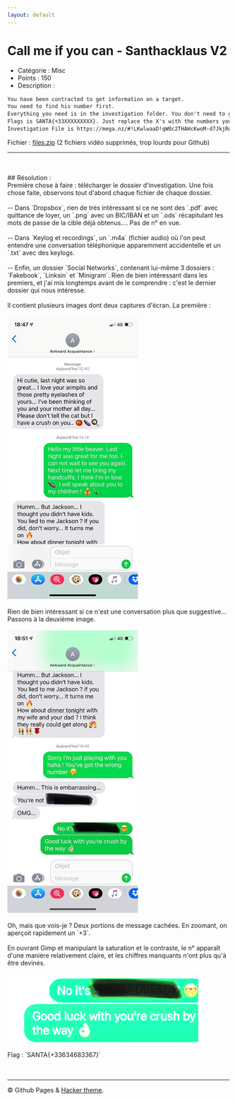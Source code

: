```yaml
---
layout: default
---
```


# Call me if you can - Santhacklaus V2

- Catégorie : Misc
- Points : 150
- Description :
```md
You have been contracted to get information on a target.
You need to find his number first.
Everything you need is in the investigation folder. You don't need to go online.
Flags is SANTA{+33XXXXXXXXX}. Just replace the X's with the numbers you'll find. Once you find the number, don't call it, you will unlock another challenger with further instructions.
Investigation File is https://mega.nz/#!LKwlwaaD!qW0c2THAHcKwoM-d7JkjRonkgxI_8D8PCYTfSWdvJkA. MD5 is bd9d36c7f1fa8eca9bc096e9525a5a1c.”
```
Fichier : <a href="https://m0onshadow.github.io/ctf/Santhacklaus/CMIYC/files.zip" download="files.zip" title="Cliquez pour télécharger">files.zip</a> (2 fichiers vidéo supprimés, trop lourds pour Github)
<br/>

* * *

<br/>
<br/>
## Résolution :
<br/>
Première chose à faire : télécharger le dossier d'investigation. Une fois chose faite, observons tout d'abord chaque fichier de chaque dossier.
<br/><br/>
-- Dans `Dropsbox`, rien de très intéressant si ce ne sont des `.pdf` avec quittance de loyer, un `.png` avec un BIC/IBAN et un `.ods` récapitulant les mots de passe de la cible déjà obtenus.... Pas de n° en vue.
<br/><br/>
-- Dans `Keylog et recordings`, un `.m4a` (fichier audio) où l'on peut entendre une conversation téléphonique apparemment accidentelle et un `.txt` avec des keylogs.
<br/><br/>
-- Enfin, un dossier `Social Networks`, contenant lui-même 3 dossiers : `Fakebook`, `Linksin` et `Minigram`. Rien de bien intéressant dans les premiers, et j'ai mis longtemps avant de le comprendre : c'est le dernier dossier qui nous intéresse.
<br/><br/>
Il contient plusieurs images dont deux captures d'écran. La première : <br/><br/>
<img src="5688d7aa42462ea07cf682f559d5e51b.jpg"><br/><br/>
Rien de bien intéressant si ce n'est une conversation plus que suggestive... Passons à la deuxième image.<br/><br/>
<img src="f6016d5a8d4a94761268f5f27056c64e.jpg"><br/><br/>
Oh, mais que vois-je ? Deux portions de message cachées. En zoomant, on aperçoit rapidement un `+3`.
<br/>
<br/>
En ouvrant Gimp et manipulant la saturation et le contraste, le n° apparaît d'une manière relativement claire, et les chiffres manquants n'ont plus qu'à être devinés.<br/><br/>
<img src="flag.png">
<br/>
<br/>
Flag : `SANTA{+33634683367}`
<br/>
<br/>
<br/>

* * *
© Github Pages & [Hacker theme](https://pages-themes.github.io/hacker/).
